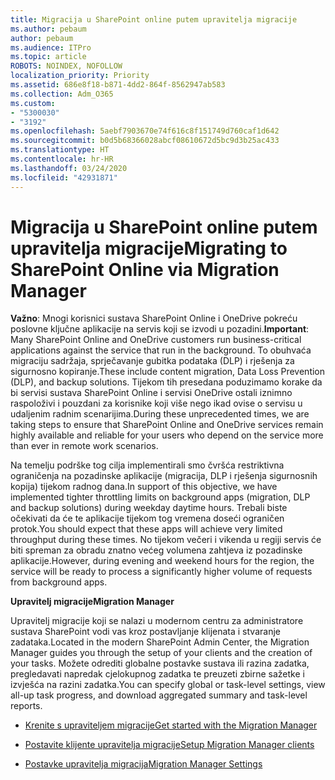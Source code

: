 ```yaml
---
title: Migracija u SharePoint online putem upravitelja migracije
ms.author: pebaum
author: pebaum
ms.audience: ITPro
ms.topic: article
ROBOTS: NOINDEX, NOFOLLOW
localization_priority: Priority
ms.assetid: 686e8f18-b871-4dd2-864f-8562947ab583
ms.collection: Adm_O365
ms.custom:
- "5300030"
- "3192"
ms.openlocfilehash: 5aebf7903670e74f616c8f151749d760caf1d642
ms.sourcegitcommit: b0d5b68366028abcf08610672d5bc9d3b25ac433
ms.translationtype: HT
ms.contentlocale: hr-HR
ms.lasthandoff: 03/24/2020
ms.locfileid: "42931871"
---
```

# <a name="migrating-to-sharepoint-online-via-migration-manager"></a><span data-ttu-id="8745f-102">Migracija u SharePoint online putem upravitelja migracije</span><span class="sxs-lookup"><span data-stu-id="8745f-102">Migrating to SharePoint Online via Migration Manager</span></span>

<span data-ttu-id="8745f-103">**Važno**: Mnogi korisnici sustava SharePoint Online i OneDrive pokreću poslovne ključne aplikacije na servis koji se izvodi u pozadini.</span><span class="sxs-lookup"><span data-stu-id="8745f-103">**Important**: Many SharePoint Online and OneDrive customers run business-critical applications against the service that run in the background.</span></span> <span data-ttu-id="8745f-104">To obuhvaća migraciju sadržaja, sprječavanje gubitka podataka (DLP) i rješenja za sigurnosno kopiranje.</span><span class="sxs-lookup"><span data-stu-id="8745f-104">These include content migration, Data Loss Prevention (DLP), and backup solutions.</span></span> <span data-ttu-id="8745f-105">Tijekom tih presedana poduzimamo korake da bi servisi sustava SharePoint Online i servisi OneDrive ostali iznimno raspoloživi i pouzdani za korisnike koji više nego ikad ovise o servisu u udaljenim radnim scenarijima.</span><span class="sxs-lookup"><span data-stu-id="8745f-105">During these unprecedented times, we are taking steps to ensure that SharePoint Online and OneDrive services remain highly available and reliable for your users who depend on the service more than ever in remote work scenarios.</span></span>

<span data-ttu-id="8745f-106">Na temelju podrške tog cilja implementirali smo čvršća restriktivna ograničenja na pozadinske aplikacije (migracija, DLP i rješenja sigurnosnih kopija) tijekom radnog dana.</span><span class="sxs-lookup"><span data-stu-id="8745f-106">In support of this objective, we have implemented tighter throttling limits on background apps (migration, DLP and backup solutions) during weekday daytime hours.</span></span> <span data-ttu-id="8745f-107">Trebali biste očekivati da će te aplikacije tijekom tog vremena doseći ograničen protok.</span><span class="sxs-lookup"><span data-stu-id="8745f-107">You should expect that these apps will achieve very limited throughput during these times.</span></span> <span data-ttu-id="8745f-108">No tijekom večeri i vikenda u regiji servis će biti spreman za obradu znatno većeg volumena zahtjeva iz pozadinske aplikacije.</span><span class="sxs-lookup"><span data-stu-id="8745f-108">However, during evening and weekend hours for the region, the service will be ready to process a significantly higher volume of requests from background apps.</span></span>

<span data-ttu-id="8745f-109">**Upravitelj migracije**</span><span class="sxs-lookup"><span data-stu-id="8745f-109">**Migration Manager**</span></span>

<span data-ttu-id="8745f-110">Upravitelj migracije koji se nalazi u modernom centru za administratore sustava SharePoint vodi vas kroz postavljanje klijenata i stvaranje zadataka.</span><span class="sxs-lookup"><span data-stu-id="8745f-110">Located in the modern SharePoint Admin Center, the Migration Manager guides you through the setup of your clients and the creation of your tasks.</span></span> <span data-ttu-id="8745f-111">Možete odrediti globalne postavke sustava ili razina zadatka, pregledavati napredak cjelokupnog zadatka te preuzeti zbirne sažetke i izvješća na razini zadatka.</span><span class="sxs-lookup"><span data-stu-id="8745f-111">You can specify global or task-level settings, view all-up task progress, and download aggregated summary and task-level reports.</span></span>

- [<span data-ttu-id="8745f-112">Krenite s upraviteljem migracije</span><span class="sxs-lookup"><span data-stu-id="8745f-112">Get started with the Migration Manager</span></span>](https://docs.microsoft.com/sharepointmigration/mm-get-started)

- [<span data-ttu-id="8745f-113">Postavite klijente upravitelja migracije</span><span class="sxs-lookup"><span data-stu-id="8745f-113">Setup Migration Manager clients</span></span>](https://docs.microsoft.com/sharepointmigration/mm-setup-clients)

- [<span data-ttu-id="8745f-114">Postavke upravitelja migracija</span><span class="sxs-lookup"><span data-stu-id="8745f-114">Migration Manager Settings</span></span>](https://docs.microsoft.com/sharepointmigration/mm-settings)
